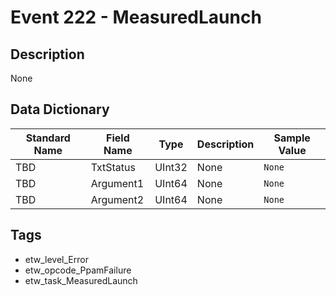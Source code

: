 # Event 222 - MeasuredLaunch

## Description
None

## Data Dictionary
|Standard Name|Field Name|Type|Description|Sample Value|
|---|---|---|---|---|
|TBD|TxtStatus|UInt32|None|`None`|
|TBD|Argument1|UInt64|None|`None`|
|TBD|Argument2|UInt64|None|`None`|

## Tags
* etw_level_Error
* etw_opcode_PpamFailure
* etw_task_MeasuredLaunch